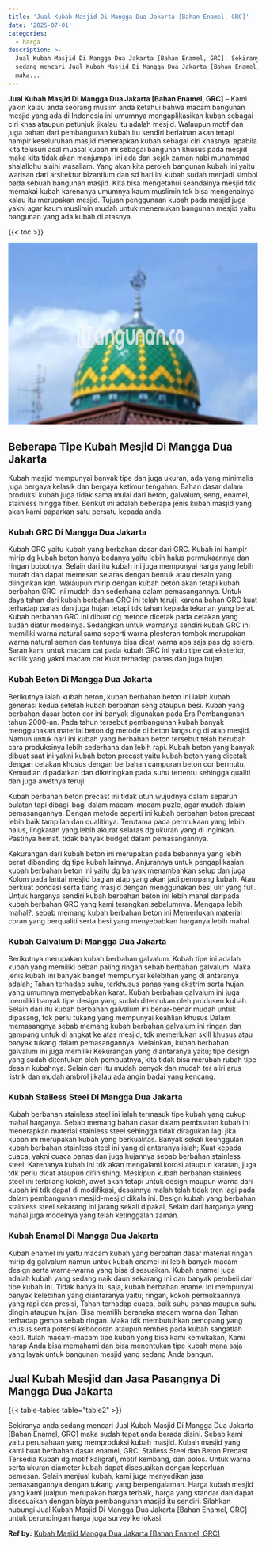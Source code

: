 ```yaml
---
title: 'Jual Kubah Masjid Di Mangga Dua Jakarta [Bahan Enamel, GRC]'
date: '2025-07-01'
categories:
  - harga
description: >-
  Jual Kubah Masjid Di Mangga Dua Jakarta [Bahan Enamel, GRC]. Sekiranya anda
  sedang mencari Jual Kubah Masjid Di Mangga Dua Jakarta [Bahan Enamel, GRC]
  maka...
---
```


**Jual Kubah Masjid Di Mangga Dua Jakarta \[Bahan Enamel, GRC\]** – Kami yakin kalau anda seorang muslim anda ketahui bahwa macam bangunan mesjid yang ada di Indonesia ini umumnya mengaplikasikan kubah sebagai ciri khas ataupun petunjuk jikalau itu adalah mesjid. Walaupun motif dan juga bahan dari pembangunan kubah itu sendiri berlainan akan tetapi hampir keseluruhan masjid menerapkan kubah sebagai ciri khasnya. apabila kita telusuri asal muasal kubah ini sebagai bangunan khusus pada mesjid maka kita tidak akan menjumpai ini ada dari sejak zaman nabi muhammad shalallohu alaihi wasallam. Yang akan kita peroleh bangunan kubah ini yaitu warisan dari arsitektur bizantium dan sd hari ini kubah sudah menjadi simbol pada sebuah bangunan masjid. Kita bisa mengetahui seandainya mesjid tdk memakai kubah karenanya umumnya kaum muslimin tdk bisa mengenalnya kalau itu merupakan mesjid. Tujuan penggunaan kubah pada masjid juga yakni agar kaum muslimin mudah untuk menemukan bangunan mesjid yaitu bangunan yang ada kubah di atasnya.

{{< toc >}}

![Jual Kubah Masjid Di Mangga Dua Jakarta [Bahan Enamel, GRC]](/images/jual-kubah-masjid-30.png)

## Beberapa Tipe Kubah Mesjid Di Mangga Dua Jakarta

Kubah masjid mempunyai banyak tipe dan juga ukuran, ada yang minimalis juga bergaya kelasik dan bergaya ketimur tengahan. Bahan dasar dalam produksi kubah juga tidak sama mulai dari beton, galvalum, seng, enamel, stainless hingga fiber. Berikut ini adalah beberapa jenis kubah masjid yang akan kami paparkan satu persatu kepada anda.

### Kubah GRC Di Mangga Dua Jakarta

Kubah GRC yaitu kubah yang berbahan dasar dari GRC. Kubah ini hampir mirip dg kubah beton hanya bedanya yaitu lebih halus permukaannya dan ringan bobotnya. Selain dari itu kubah ini juga mempunyai harga yang lebih murah dan dapat memesan selaras dengan bentuk atau desain yang diinginkan kan. Walaupun mirip dengan kubah beton akan tetapi kubah berbahan GRC ini mudah dan sederhana dalam pemasangannya. Untuk daya tahan dari kubah berbahan GRC ini telah teruji, karena bahan GRC kuat terhadap panas dan juga hujan tetapi tdk tahan kepada tekanan yang berat. Kubah berbahan GRC ini dibuat dg metode dicetak pada cetakan yang sudah diatur modelnya. Sedangkan untuk warnanya sendiri kubah GRC ini memiliki warna natural sama seperti warna plesteran tembok merupakan warna natural semen dan tentunya bisa dicat warna apa saja pas dg selera. Saran kami untuk macam cat pada kubah GRC ini yaitu tipe cat eksterior, akrilik yang yakni macam cat Kuat terhadap panas dan juga hujan.

### Kubah Beton Di Mangga Dua Jakarta

Berikutnya ialah kubah beton, kubah berbahan beton ini ialah kubah generasi kedua setelah kubah berbahan seng ataupun besi. Kubah yang berbahan dasar beton cor ini banyak digunakan pada Era Pembangunan tahun 2000-an. Pada tahun tersebut pembangunan kubah banyak menggunakan material beton dg metode di beton langsung di atap mesjid. Namun untuk hari ini kubah yang berbahan beton tersebut telah berubah cara produksinya lebih sederhana dan lebih rapi. Kubah beton yang banyak dibuat saat ini yakni kubah beton precast yaitu kubah beton yang dicetak dengan cetakan khusus dengan berbahan campuran beton cor bermutu. Kemudian dipadatkan dan dikeringkan pada suhu tertentu sehingga qualiti dan juga awetnya teruji.

Kubah berbahan beton precast ini tidak utuh wujudnya dalam separuh bulatan tapi dibagi-bagi dalam macam-macam puzle, agar mudah dalam pemasangannya. Dengan metode seperti ini kubah berbahan beton precast lebih baik tampilan dan qualitinya. Terutama pada permukaan yang lebih halus, lingkaran yang lebih akurat selaras dg ukuran yang di inginkan. Pastinya hemat, tidak banyak budget dalam pemasangannya.

Kekurangan dari kubah beton ini merupakan pada bebannya yang lebih berat dibanding dg tipe kubah lainnya. Anjurannya untuk pengaplikasian kubah berbahan beton ini yaitu dg banyak menambahkan selup dan juga Kolom pada lantai mesjid bagian atap yang akan jadi penopang kubah. Atau perkuat pondasi serta tiang masjid dengan menggunakan besi ulir yang full. Untuk harganya sendiri kubah berbahan beton ini lebih mahal daripada kubah berbahan GRC yang kami terangkan sebelumnya. Mengapa lebih mahal?, sebab memang kubah berbahan beton ini Memerlukan material coran yang berqualiti serta besi yang menyebabkan harganya lebih mahal.

### Kubah Galvalum Di Mangga Dua Jakarta

Berikutnya merupakan kubah berbahan galvalum. Kubah tipe ini adalah kubah yang memiliki beban paling ringan sebab berbahan galvalum. Maka jenis kubah ini banyak banget mempunyai kelebihan yang di antaranya adalah; Tahan terhadap suhu, terkhusus panas yang ekstrim serta hujan yang umumnya menyebabkan karat. Kubah berbahan galvalum ini juga memiliki banyak tipe design yang sudah ditentukan oleh produsen kubah. Selain dari itu kubah berbahan galvalum ini benar-benar mudah untuk dipasang, tdk perlu tukang yang mempunyai keahlian khusus Dalam memasangnya sebab memang kubah berbahan galvalum ini ringan dan gampang untuk di angkat ke atas mesjid, tdk memerlukan skill khusus atau banyak tukang dalam pemasangannya. Melainkan, kubah berbahan galvalum ini juga memiliki Kekurangan yang diantaranya yaitu; tipe design yang sudah ditentukan oleh pembuatnya, kita tidak bisa merubah rubah tipe desain kubahnya. Selain dari itu mudah penyok dan mudah ter aliri arus listrik dan mudah ambrol jikalau ada angin badai yang kencang.

### Kubah Stailess Steel Di Mangga Dua Jakarta

Kubah berbahan stainless steel ini ialah termasuk tipe kubah yang cukup mahal harganya. Sebab memang bahan dasar dalam pembuatan kubah ini menerapkan material stainless steel sehingga tidak diragukan lagi jika kubah ini merupakan kubah yang berkualitas. Banyak sekali keunggulan kubah berbahan stainless steel ini yang di antaranya ialah; Kuat kepada cuaca, yakni cuaca panas dan juga hujannya sebab berbahan stainless steel. Karenanya kubah ini tdk akan mengalami korosi ataupun karatan, juga tdk perlu dicat ataupun difinishing. Meskipun kubah berbahan stainless steel ini terbilang kokoh, awet akan tetapi untuk design maupun warna dari kubah ini tdk dapat di modifikasi, desainnya malah telah tidak tren lagi pada dalam pembangunan mesjid-mesjid dikala ini. Design kubah yang berbahan stainless steel sekarang ini jarang sekali dipakai, Selain dari harganya yang mahal juga modelnya yang telah ketinggalan zaman.

### Kubah Enamel Di Mangga Dua Jakarta

Kubah enamel ini yaitu macam kubah yang berbahan dasar material ringan mirip dg galvalum namun untuk kubah enamel ini lebih banyak macam design serta warna-warna yang bisa disesuaikan. Kubah enamel juga adalah kubah yang sedang naik daun sekarang ini dan banyak pembeli dari tipe kubah ini. Tidak hanya itu saja, kubah berbahan enamel ini mempunyai banyak kelebihan yang diantaranya yaitu; ringan, kokoh permukaannya yang rapi dan presisi, Tahan terhadap cuaca, baik suhu panas maupun suhu dingin ataupun hujan. Bisa memilih beraneka macam warna dan Tahan terhadap gempa sebab ringan. Maka tdk membutuhkan penopang yang khusus serta potensi kebocoran ataupun rembes pada kubah sangatlah kecil. Itulah macam-macam tipe kubah yang bisa kami kemukakan, Kami harap Anda bisa memahami dan bisa menentukan tipe kubah mana saja yang layak untuk bangunan mesjid yang sedang Anda bangun.

## Jual Kubah Mesjid dan Jasa Pasangnya Di Mangga Dua Jakarta

{{< table-tables table="table2" >}}

Sekiranya anda sedang mencari Jual Kubah Masjid Di Mangga Dua Jakarta \[Bahan Enamel, GRC\] maka sudah tepat anda berada disini. Sebab kami yaitu perusahaan yang memproduksi kubah masjid. Kubah masjid yang kami buat berbahan dasar enamel, GRC, Stailess Steel dan Beton Precast. Tersedia Kubah dg motif kaligrafi, motif kembang, dan polos. Untuk warna serta ukuran diameter kubah dapat disesuaikan dengan keperluan pemesan. Selain menjual kubah, kami juga menyedikan jasa pemasangannya dengan tukang yang berpengalaman. Harga kubah mesjid yang kami jualpun merupakan harga terbaik, harga yang standar dan dapat disesuaikan dengan biaya pembangunan masjid itu sendiri. Silahkan hubungi Jual Kubah Masjid Di Mangga Dua Jakarta \[Bahan Enamel, GRC\] untuk perundingan harga juga survey ke lokasi.

**Ref by:** [Kubah Masjid Mangga Dua Jakarta [Bahan Enamel, GRC]](https://id.wikipedia.org/wiki/Kubah)
